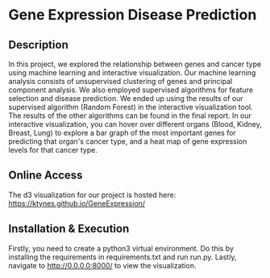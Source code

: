 # Gene Expression Disease Prediction

## Description
In this project, we explored the relationship between genes and cancer type using machine learning and interactive visualization. Our machine learning analysis consists of unsupervised clustering of genes and principal component analysis. We also employed supervised algorithms for feature selection and disease prediction. We ended up using the results of our supervised algorithm (Random Forest) in the interactive visualization tool. The results of the other algorithms can be found in the final report. In our interactive visualization, you can hover over different organs (Blood, Kidney, Breast, Lung) to explore a bar graph of the most important genes for predicting that organ's cancer type, and a heat map of gene expression levels for that cancer type.

## Online Access
The d3 visualization for our project is hosted here: https://ktynes.github.io/GeneExpression/

## Installation & Execution
Firstly, you need to create a python3 virtual environment. Do this by installing the requirements in requirements.txt and run run.py. Lastly, navigate to http://0.0.0.0:8000/ to view the visualization.
